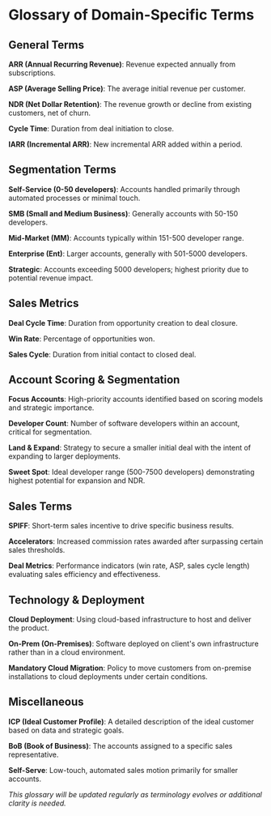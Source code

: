 # Glossary of Domain-Specific Terms

## General Terms

**ARR (Annual Recurring Revenue)**: Revenue expected annually from subscriptions.

**ASP (Average Selling Price)**: The average initial revenue per customer.

**NDR (Net Dollar Retention)**: The revenue growth or decline from existing customers, net of churn.

**Cycle Time**: Duration from deal initiation to close.

**IARR (Incremental ARR)**: New incremental ARR added within a period.

## Segmentation Terms

**Self-Service (0-50 developers)**: Accounts handled primarily through automated processes or minimal touch.

**SMB (Small and Medium Business)**: Generally accounts with 50-150 developers.

**Mid-Market (MM)**: Accounts typically within 151-500 developer range.

**Enterprise (Ent)**: Larger accounts, generally with 501-5000 developers.

**Strategic**: Accounts exceeding 5000 developers; highest priority due to potential revenue impact.

## Sales Metrics

**Deal Cycle Time**: Duration from opportunity creation to deal closure.

**Win Rate**: Percentage of opportunities won.

**Sales Cycle**: Duration from initial contact to closed deal.

## Account Scoring & Segmentation

**Focus Accounts**: High-priority accounts identified based on scoring models and strategic importance.

**Developer Count**: Number of software developers within an account, critical for segmentation.

**Land & Expand**: Strategy to secure a smaller initial deal with the intent of expanding to larger deployments.

**Sweet Spot**: Ideal developer range (500-7500 developers) demonstrating highest potential for expansion and NDR.

## Sales Terms

**SPIFF**: Short-term sales incentive to drive specific business results.

**Accelerators**: Increased commission rates awarded after surpassing certain sales thresholds.

**Deal Metrics**: Performance indicators (win rate, ASP, sales cycle length) evaluating sales efficiency and effectiveness.

## Technology & Deployment

**Cloud Deployment**: Using cloud-based infrastructure to host and deliver the product.

**On-Prem (On-Premises)**: Software deployed on client's own infrastructure rather than in a cloud environment.

**Mandatory Cloud Migration**: Policy to move customers from on-premise installations to cloud deployments under certain conditions.

## Miscellaneous

**ICP (Ideal Customer Profile)**: A detailed description of the ideal customer based on data and strategic goals.

**BoB (Book of Business)**: The accounts assigned to a specific sales representative.

**Self-Serve**: Low-touch, automated sales motion primarily for smaller accounts.

*This glossary will be updated regularly as terminology evolves or additional clarity is needed.*